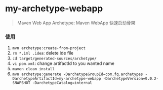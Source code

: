 # my-archetype-webapp 

> Maven Web App Archetype: Maven WebApp 快速启动骨架

### 使用
1. `mvn archetype:create-from-project`
2. `rm *.iml .idea`: delete ide file
3. `cd target/generated-sources/archetype/`
4. `vi pom.xml`: change artifactId to you wanted name
5. `maven clean install`
6. `mvn archetype:generate -DarchetypeGroupId=com.fq.archetypes -DarchetypeArtifactId=my-archetype-webapp -DarchetypeVersion=0.0.2-SNAPSHOT -DarchetypeCatalog=internal`